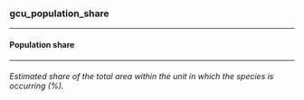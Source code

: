 ### gcu_population_share



------
#### Population share



------
###### Estimated share of the total area within the unit in which the species is occurring (%).